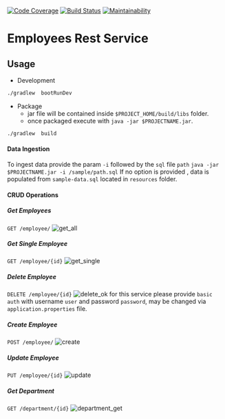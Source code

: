 [![Code Coverage](https://codecov.io/gh/omaru/employee/branch/master/graph/badge.svg)](https://codecov.io/gh/omaru/employee)
[![Build Status](https://travis-ci.org/omaru/employee.svg?branch=master)](https://travis-ci.org/omaru/employee)
[![Maintainability](https://api.codeclimate.com/v1/badges/fc64f6229433601f17c3/maintainability)](https://codeclimate.com/github/omaru/employee/maintainability)
# Employees Rest Service
## Usage
- Development
```bash
./gradlew  bootRunDev
```
- Package
   -  jar file will be contained inside `$PROJECT_HOME/build/libs` folder.
   - once packaged execute with `java -jar $PROJECTNAME.jar`.
```bash
./gradlew  build
``` 
#### Data Ingestion
To ingest data provide the param `-i` followed by the `sql` file `path`
`java -jar $PROJECTNAME.jar -i /sample/path.sql`
If no option is provided , data is populated from `sample-data.sql` 
located in  `resources` folder.
#### CRUD Operations
##### Get Employees
`GET /employee/`
![get_all](https://user-images.githubusercontent.com/877539/61017285-d9015d80-a34f-11e9-9c3d-331d615fb35b.gif)
##### Get Single Employee
`GET /employee/{id}`
![get_single](https://user-images.githubusercontent.com/877539/61017289-dacb2100-a34f-11e9-91e3-ef7ef22b8c45.gif)
##### Delete Employee
`DELETE /employee/{id}`
![delete_ok](https://user-images.githubusercontent.com/877539/61017279-d56dd680-a34f-11e9-96b3-3b537298fb1a.gif)
for this service please provide `basic auth` with username `user` and password `password`, may be changed via
`application.properties` file.
##### Create Employee
`POST /employee/`
![create](https://user-images.githubusercontent.com/877539/61017273-cf77f580-a34f-11e9-9eeb-0d9c80d0f204.gif)
##### Update Employee
`PUT /employee/{id}`
![update](https://user-images.githubusercontent.com/877539/61017291-dbfc4e00-a34f-11e9-931f-e670e9221b58.gif)
##### Get Department
`GET /department/{id}`
![department_get](https://user-images.githubusercontent.com/877539/61017282-d7d03080-a34f-11e9-9c40-5333dd45227a.gif)
